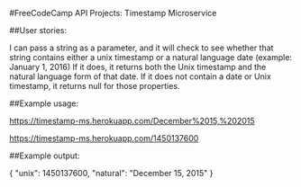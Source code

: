 #FreeCodeCamp API Projects: Timestamp Microservice

##User stories:

I can pass a string as a parameter, and it will check to see whether that string contains either a unix timestamp or a natural language date (example: January 1, 2016)
If it does, it returns both the Unix timestamp and the natural language form of that date.
If it does not contain a date or Unix timestamp, it returns null for those properties.

##Example usage:

https://timestamp-ms.herokuapp.com/December%2015,%202015

https://timestamp-ms.herokuapp.com/1450137600

##Example output:

{ "unix": 1450137600, "natural": "December 15, 2015" }
